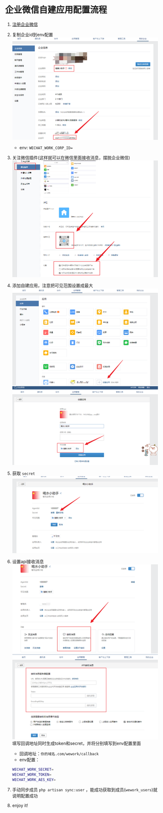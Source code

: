 # 企业微信自建应用配置流程
1. [注册企业微信](https://work.weixin.qq.com/wework_admin/loginpage_wx?from=myhome_openApi)
2. 复制企业id到env配置
   ![复制corp_id](./public/wework_app/1-2.png)
   - env: `WECHAT_WORK_CORP_ID=`
3. 关注微信插件(这样就可以在微信里面接收消息，摆脱企业微信)
    ![关注微信插件](./public/wework_app/1-3.png)
4. 添加自建应用，注意把可见范围设置成最大
   ![添加自建应用](./public/wework_app/1.png)
   ![设置自建应用范围](./public/wework_app/2.png)
5. 获取 `secret`
   ![获取应用secret](./public/wework_app/3.png)
6. 设置api接收消息
   ![设置api接收消息](./public/wework_app/4.png)
   ![填写回调](./public/wework_app/5.png)
   填写回调地址同时生成token和secret，并将分别填写到env配置里面
   - 回调地址：`你的域名.com/wework/callback`
   - env配置：
   ```bash
   WECHAT_WORK_SECRET=
   WECHAT_WORK_TOKEN=
   WECHAT_WORK_AES_KEY=
   ```

7. 手动同步成员 `php artisan sync:user` ，能成功获取到成员(`wework_users`)就说明配置成功
8. enjoy it!
